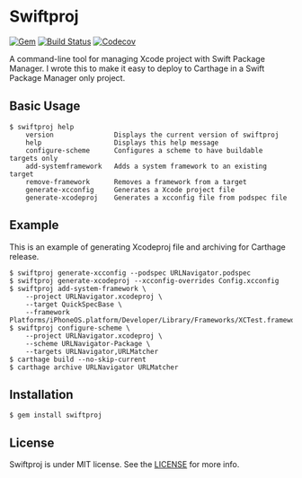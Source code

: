 # Swiftproj

[![Gem](https://img.shields.io/gem/v/swiftproj.svg)](https://rubygems.org/gems/swiftproj)
[![Build Status](https://travis-ci.org/devxoul/Swiftproj.svg?branch=master)](https://travis-ci.org/devxoul/Swiftproj)
[![Codecov](https://img.shields.io/codecov/c/github/devxoul/Swiftproj.svg)](https://codecov.io/gh/devxoul/Swiftproj)

A command-line tool for managing Xcode project with Swift Package Manager. I wrote this to make it easy to deploy to Carthage in a Swift Package Manager only project.

## Basic Usage

```console
$ swiftproj help
    version               Displays the current version of swiftproj
    help                  Displays this help message
    configure-scheme      Configures a scheme to have buildable targets only
    add-systemframework   Adds a system framework to an existing target
    remove-framework      Removes a framework from a target
    generate-xcconfig     Generates a Xcode project file
    generate-xcodeproj    Generates a xcconfig file from podspec file
```

## Example

This is an example of generating Xcodeproj file and archiving for Carthage release.

```console
$ swiftproj generate-xcconfig --podspec URLNavigator.podspec
$ swiftproj generate-xcodeproj --xcconfig-overrides Config.xcconfig
$ swiftproj add-system-framework \
    --project URLNavigator.xcodeproj \
    --target QuickSpecBase \
    --framework Platforms/iPhoneOS.platform/Developer/Library/Frameworks/XCTest.framework
$ swiftproj configure-scheme \
    --project URLNavigator.xcodeproj \
    --scheme URLNavigator-Package \
    --targets URLNavigator,URLMatcher
$ carthage build --no-skip-current
$ carthage archive URLNavigator URLMatcher
```

## Installation

```console
$ gem install swiftproj
```

## License

Swiftproj is under MIT license. See the [LICENSE](LICENSE) for more info.

